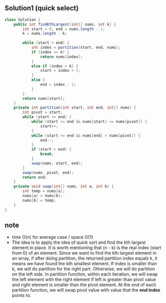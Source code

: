 ## Solution1 (quick select)
``` java
class Solution {
    public int findKthLargest(int[] nums, int k) {
        int start = 0, end = nums.length - 1;
        k = nums.length - k;
        
        while (start < end) {
            int index = partition(start, end, nums);
            if (index == k) {
                return nums[index];
            }
            else if (index < k) {
                start = index + 1;
            }
            else {
                end = index - 1;
            }
        }
        return nums[start];
    }
    private int partition(int start, int end, int[] nums) {
        int pivot = start;
        while (start <= end) {
            while (start <= end && nums[start] <= nums[pivot]) {
                start++;
            }
            while (start <= end && nums[end] > nums[pivot]) {
                end--;
            }
            if (start > end) {
                break;
            }
            swap(nums, start, end);
        }
        swap(nums, pivot, end);
        return end;
    }
    private void swap(int[] nums, int a, int b) {
        int temp = nums[a];
        nums[a] = nums[b];
        nums[b] = temp;
    }
}
```

## note
* time O(n) for average case / space O(1)
* The idea is to apply the idea of quick sort and find the kth largest element in place. It is worth mentioning that (n - k) is 
the real index (start from 0) of an element. Since we want to find the kth largest element in an array, if after doing 
partition, the returned partition index equals k, it means we have found the kth smallest element. If index is smaller than k,
we will do partition for the right part. Otherwise, we will do partition on the left side. In partition function, within each
iteration, we will swap the left element with the right element if left is greater than pivot value and right element is smaller
than the pivot element. At the end of each partition function, we will swap pivot value with value that the <strong>end index</strong> 
points to.
